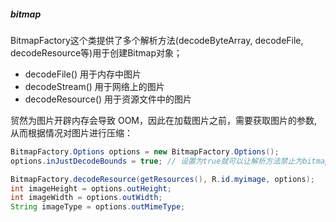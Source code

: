 ##### bitmap

BitmapFactory这个类提供了多个解析方法(decodeByteArray, decodeFile, decodeResource等)用于创建Bitmap对象；

- decodeFile() 用于内存中图片
- decodeStream() 用于网络上的图片
- decodeResource() 用于资源文件中的图片

贸然为图片开辟内存会导致 OOM，因此在加载图片之前，需要获取图片的参数, 从而根据情况对图片进行压缩：

```java
BitmapFactory.Options options = new BitmapFactory.Options();
options.inJustDecodeBounds = true; // 设置为true就可以让解析方法禁止为bitmap分配内存

BitmapFactory.decodeResource(getResources(), R.id.myimage, options);
int imageHeight = options.outHeight;
int imageWidth = options.outWidth;
String imageType = options.outMimeType;
```

